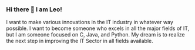 ### Hi there 👋 I am Leo!

I want to make various innovations in the IT industry in whatever way possible. I want to become someone who excels in all the major fields of IT, but I am someone focused on C, Java, and Python. My dream is to realize the next step in improving the IT Sector in all fields available. 

<!--
**leoforschool16/leoforschool16** is a ✨ _special_ ✨ repository because its `README.md` (this file) appears on your GitHub profile.

Here are some ideas to get you started:

- 🔭 I’m currently working on ...
- 🌱 I’m currently learning ...
- 👯 I’m looking to collaborate on ...
- 🤔 I’m looking for help with ...
- 💬 Ask me about ...
- 📫 How to reach me: ...
- 😄 Pronouns: ...
- ⚡ Fun fact: ...
-->
